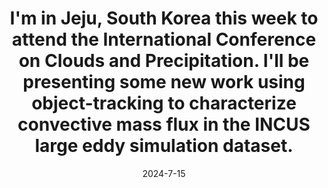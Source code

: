 ---
layout: post
title:  "I'm in Jeju, South Korea this week to attend the International Conference on Clouds and Precipitation. I'll be presenting some new work using object-tracking to characterize convective mass flux in the INCUS large eddy simulation dataset." 
date:   2024-7-15
categories: jekyll update
---